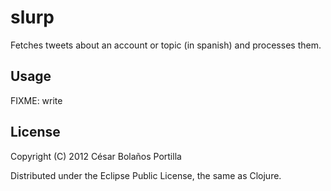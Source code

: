 # slurp

Fetches tweets about an account or topic (in spanish) and processes them.

## Usage

FIXME: write

## License

Copyright (C) 2012 César Bolaños Portilla

Distributed under the Eclipse Public License, the same as Clojure.
